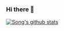 ### Hi there 👋

<!--
**sgao-becls/sgao-becls** is a ✨ _special_ ✨ repository because its `README.md` (this file) appears on your GitHub profile.

Here are some ideas to get you started:

- 🔭 I’m currently working on ...
- 🌱 I’m currently learning ...
- 👯 I’m looking to collaborate on ...
- 🤔 I’m looking for help with ...
- 💬 Ask me about ...
- 📫 How to reach me: ...
- 😄 Pronouns: ...
- ⚡ Fun fact: ...
-->

[![Song's github stats](https://github-readme-stats.vercel.app/api?username=sgao-becls)](https://github.com/anuraghazra/github-readme-stats)

